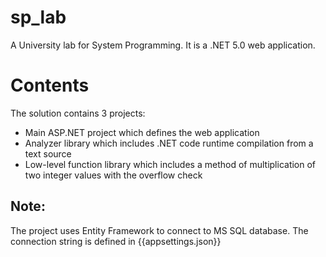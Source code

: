 # sp_lab
A University lab for System Programming. It is a .NET 5.0 web application.

# Contents
The solution contains 3 projects:
- Main ASP.NET project which defines the web application
- Analyzer library which includes .NET code runtime compilation from a text source
- Low-level function library which includes a method of multiplication of two integer values with the overflow check

## Note:
The project uses Entity Framework to connect to MS SQL database.
The connection string is defined in {{appsettings.json}}
